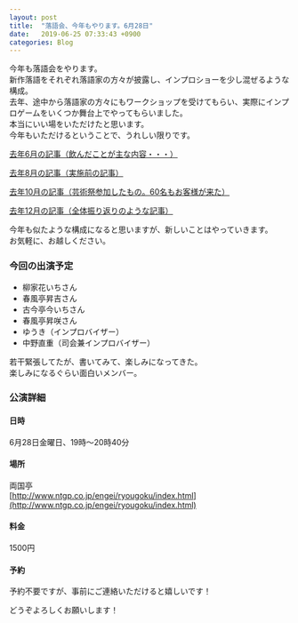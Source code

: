 ```yaml
---
layout: post
title:  "落語会、今年もやります。6月28日"
date:   2019-06-25 07:33:43 +0900
categories: Blog
---
```


今年も落語会をやります。  
新作落語をそれぞれ落語家の方々が披露し、インプロショーを少し混ぜるような構成。  
去年、途中から落語家の方々にもワークショップを受けてもらい、実際にインプロゲームをいくつか舞台上でやってもらいました。  
本当にいい場をいただけたと思います。  
今年もいただけるということで、うれしい限りです。

[去年6月の記事（飲んだことが主な内容・・・）]({{site.baseurl}}/blog/2018/06/25/HappyShinsakuRakugokai/)

[去年8月の記事（実施前の記事）]({{site.baseurl}}/blog/2018/08/11/HappyShinsakuRakugokai/)

[去年10月の記事（芸術祭参加したもの。60名もお客様が来た）]({{site.baseurl}}/blog/2018/10/25/SokkyoBanashi/)

[去年12月の記事（全体振り返りのような記事）]({{site.baseurl}}/blog/2018/12/20/HappyShinsakuRakugokai/)

今年も似たような構成になると思いますが、新しいことはやっていきます。  
お気軽に、お越しください。  

### 今回の出演予定

* 柳家花いちさん
* 春風亭昇吉さん
* 古今亭今いちさん
* 春風亭昇咲さん
* ゆうき（インプロバイザー）
* 中野直重（司会兼インプロバイザー）

若干緊張してたが、書いてみて、楽しみになってきた。  
楽しみになるぐらい面白いメンバー。

### 公演詳細

#### 日時  
6月28日金曜日、19時〜20時40分  

#### 場所  
両国亭  
[http://www.ntgp.co.jp/engei/ryougoku/index.html](http://www.ntgp.co.jp/engei/ryougoku/index.html)


#### 料金  
1500円   
  
#### 予約  
予約不要ですが、事前にご連絡いただけると嬉しいです！



どうぞよろしくお願いします！

